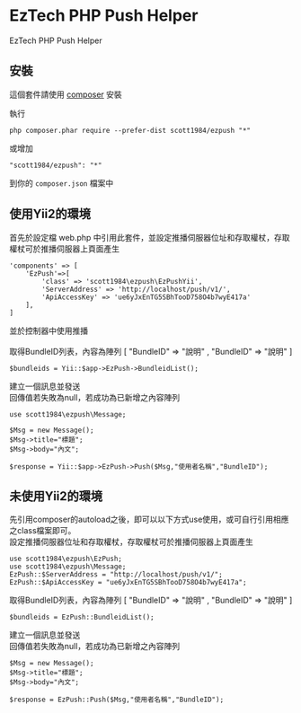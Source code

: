 EzTech PHP Push Helper
======================
EzTech PHP Push Helper

安裝
------------

這個套件請使用 [composer](http://getcomposer.org/download/) 安裝

執行

```
php composer.phar require --prefer-dist scott1984/ezpush "*"
```

或增加

```
"scott1984/ezpush": "*"
```

到你的 `composer.json` 檔案中

使用Yii2的環境
----
首先於設定檔 web.php 中引用此套件，並設定推播伺服器位址和存取權杖，存取權杖可於推播伺服器上頁面產生
````
'components' => [
    'EzPush'=>[
        'class' => 'scott1984\ezpush\EzPushYii',
        'ServerAddress' => 'http://localhost/push/v1/',
        'ApiAccessKey' => 'ue6yJxEnTG5SBhTooD758O4b7wyE417a'
    ],
]
````
並於控制器中使用推播
<br><br>
取得BundleID列表，內容為陣列 [ "BundleID" => "說明" ,  "BundleID" => "說明" ]
````
$bundleids = Yii::$app->EzPush->BundleidList();
````
建立一個訊息並發送<br>
回傳值若失敗為null，若成功為已新增之內容陣列
````
use scott1984\ezpush\Message;

$Msg = new Message();
$Msg->title="標題";
$Msg->body="內文";

$response = Yii::$app->EzPush->Push($Msg,"使用者名稱","BundleID");
````

未使用Yii2的環境
----
先引用composer的autoload之後，即可以以下方式use使用，或可自行引用相應之class檔案即可。
<br>
設定推播伺服器位址和存取權杖，存取權杖可於推播伺服器上頁面產生
````
use scott1984\ezpush\EzPush;
use scott1984\ezpush\Message;
EzPush::$ServerAddress = "http://localhost/push/v1/";
EzPush::$ApiAccessKey = "ue6yJxEnTG5SBhTooD758O4b7wyE417a";
````

取得BundleID列表，內容為陣列 [ "BundleID" => "說明" ,  "BundleID" => "說明" ]
````
$bundleids = EzPush::BundleidList();
````
建立一個訊息並發送<br>
回傳值若失敗為null，若成功為已新增之內容陣列
````
$Msg = new Message();
$Msg->title="標題";
$Msg->body="內文";

$response = EzPush::Push($Msg,"使用者名稱","BundleID");
````